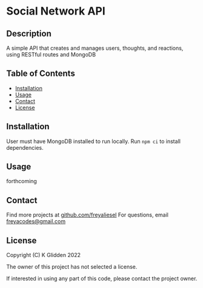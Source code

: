 # Social Network API

## Description

A simple API that creates and manages users, thoughts, and reactions, using RESTful routes and MongoDB

## Table of Contents

- [Installation](#installation)
- [Usage](#usage)
- [Contact](#contact)
- [License](#license)

## Installation

User must have MongoDB installed to run locally. Run `npm ci` to install dependencies.

## Usage

forthcoming

## Contact

Find more projects at [github.com/freyaliesel](https://github.com/freyaliesel)
For questions, email [freyacodes@gmail.com](mailto:freyacodes@gmail.com)

## License

 Copyright (C) K Glidden 2022

The owner of this project has not selected a license.

If interested in using any part of this code, please contact the project owner.